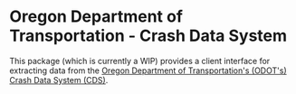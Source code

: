 # Oregon Department of Transportation - Crash Data System

This package (which is currently a WIP) provides a client interface for 
extracting data from the [Oregon Department of Transportation's (ODOT's) Crash 
Data System (CDS)](https://zigzag.odot.state.or.us).